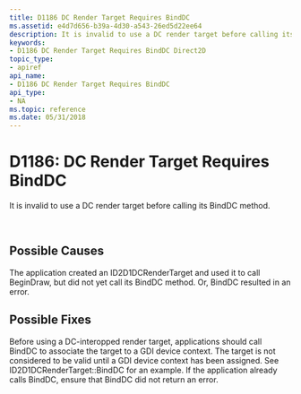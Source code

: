```yaml
---
title: D1186 DC Render Target Requires BindDC
ms.assetid: e4d7d656-b39a-4d30-a543-26ed5d22ee64
description: It is invalid to use a DC render target before calling its BindDC method.
keywords:
- D1186 DC Render Target Requires BindDC Direct2D
topic_type:
- apiref
api_name:
- D1186 DC Render Target Requires BindDC
api_type:
- NA
ms.topic: reference
ms.date: 05/31/2018
---
```


# D1186: DC Render Target Requires BindDC

It is invalid to use a DC render target before calling its BindDC method.






 

## Possible Causes

The application created an ID2D1DCRenderTarget and used it to call BeginDraw, but did not yet call its BindDC method. Or, BindDC resulted in an error.

## Possible Fixes

Before using a DC-interopped render target, applications should call BindDC to associate the target to a GDI device context. The target is not considered to be valid until a GDI device context has been assigned. See ID2D1DCRenderTarget::BindDC for an example. If the application already calls BindDC, ensure that BindDC did not return an error.

 

 
